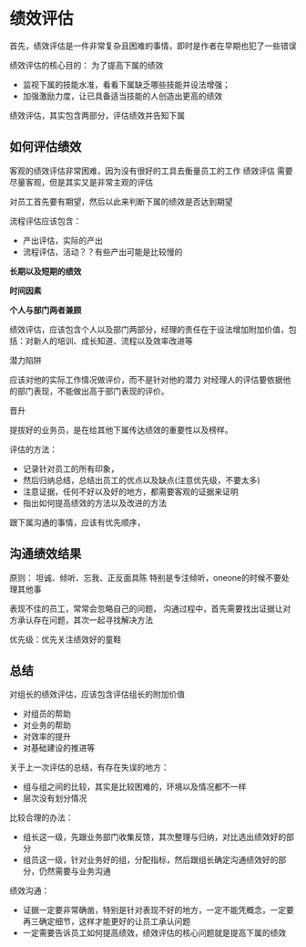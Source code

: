 # 绩效评估

首先，绩效评估是一件非常复杂且困难的事情，即时是作者在早期也犯了一些错误

绩效评估的核心目的： 为了提高下属的绩效

- 监视下属的技能水准，看看下属缺乏哪些技能并设法增强；
- 加强激励力度，让已具备适当技能的人创造出更高的绩效

绩效评估，其实包含两部分，评估绩效并告知下属

## 如何评估绩效

客观的绩效评估非常困难，因为没有很好的工具去衡量员工的工作
绩效评估 需要尽量客观，但是其实又是非常主观的评估

对员工首先要有期望，然后以此来判断下属的绩效是否达到期望

流程评估应该包含：

- 产出评估，实际的产出
- 流程评估，活动？？有些产出可能是比较慢的

**长期以及短期的绩效**

**时间因素**

**个人与部门两者兼顾**

绩效评估，应该包含个人以及部门两部分，经理的责任在于设法增加附加价值，包括：对新人的培训、成长知道、流程以及效率改进等

潜力陷阱

应该对他的实际工作情况做评价，而不是针对他的潜力
对经理人的评估要依据他的部门表现，不能做出高于部门表现的评价。

晋升

提拔好的业务员，是在给其他下属传达绩效的重要性以及榜样。

评估的方法：

- 记录针对员工的所有印象，
- 然后归纳总结，总结出员工的优点以及缺点(注意优先级，不要太多)
- 注意证据，任何不好以及好的地方，都需要客观的证据来证明
- 指出如何提高绩效的方法以及改进的方法

跟下属沟通的事情，应该有优先顺序，

## 沟通绩效结果

原则： 坦诚、倾听、忘我、正反面具陈 特别是专注倾听，oneone的时候不要处理其他事

表现不佳的员工，常常会忽略自己的问题，
沟通过程中，首先需要找出证据让对方承认存在问题，其次一起寻找解决方法

优先级：优先关注绩效好的童鞋



## 总结

对组长的绩效评估，应该包含评估组长的附加价值

- 对组员的帮助
- 对业务的帮助
- 对效率的提升
- 对基础建设的推进等

关于上一次评估的总结，有存在失误的地方：

- 组与组之间的比较，其实是比较困难的，环境以及情况都不一样
- 层次没有划分情况

比较合理的办法：

- 组长这一级，先跟业务部门收集反馈，其次整理与归纳，对比选出绩效好的部分
- 组员这一级，针对业务好的组，分配指标，然后跟组长确定沟通绩效好的部分，仍然需要与业务沟通

绩效沟通：

- 证据一定要非常确凿，特别是针对表现不好的地方，一定不能凭概念，一定要再三确定细节，这样才能更好的让员工承认问题
- 一定需要告诉员工如何提高绩效，绩效评估的核心问题就是提高下属的绩效



